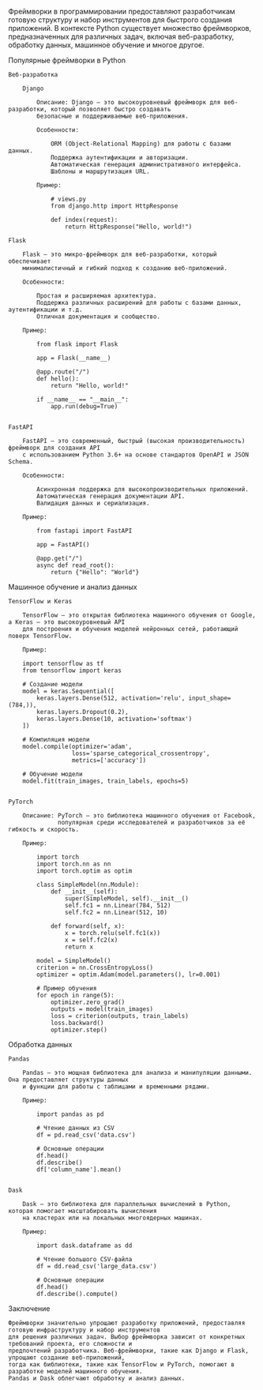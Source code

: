 
Фреймворки в программировании предоставляют разработчикам готовую структуру и набор инструментов 
для быстрого создания приложений. В контексте Python существует множество фреймворков, 
предназначенных для различных задач, включая веб-разработку, обработку данных, машинное обучение и многое другое.


Популярные фреймворки в Python

    Веб-разработка
    
        Django
    
            Описание: Django — это высокоуровневый фреймворк для веб-разработки, который позволяет быстро создавать
            безопасные и поддерживаемые веб-приложения.
    
            Особенности:
            
                ORM (Object-Relational Mapping) для работы с базами данных.
                Поддержка аутентификации и авторизации.
                Автоматическая генерация административного интерфейса.
                Шаблоны и маршрутизация URL.
    
            Пример:
     
                # views.py
                from django.http import HttpResponse
            
                def index(request):
                    return HttpResponse("Hello, world!")
    
    Flask
    
        Flask — это микро-фреймворк для веб-разработки, который обеспечивает 
        минималистичный и гибкий подход к созданию веб-приложений.
    
        Особенности:

            Простая и расширяемая архитектура.
            Поддержка различных расширений для работы с базами данных, аутентификации и т.д.
            Отличная документация и сообщество.

        Пример:
         
            from flask import Flask
        
            app = Flask(__name__)
        
            @app.route("/")
            def hello():
                return "Hello, world!"
        
            if __name__ == "__main__":
                app.run(debug=True)
        

    FastAPI
    
        FastAPI — это современный, быстрый (высокая производительность) фреймворк для создания API
        с использованием Python 3.6+ на основе стандартов OpenAPI и JSON Schema.
    
        Особенности:

            Асинхронная поддержка для высокопроизводительных приложений.
            Автоматическая генерация документации API.
            Валидация данных и сериализация.

        Пример:
     
            from fastapi import FastAPI
    
            app = FastAPI()
    
            @app.get("/")
            async def read_root():
                return {"Hello": "World"}

    
Машинное обучение и анализ данных
    
    TensorFlow и Keras

        TensorFlow — это открытая библиотека машинного обучения от Google, а Keras — это высокоуровневый API
        для построения и обучения моделей нейронных сетей, работающий поверх TensorFlow.

        Пример:
    
        import tensorflow as tf
        from tensorflow import keras
    
        # Создание модели
        model = keras.Sequential([
            keras.layers.Dense(512, activation='relu', input_shape=(784,)),
            keras.layers.Dropout(0.2),
            keras.layers.Dense(10, activation='softmax')
        ])
    
        # Компиляция модели
        model.compile(optimizer='adam',
                      loss='sparse_categorical_crossentropy',
                      metrics=['accuracy'])
    
        # Обучение модели
        model.fit(train_images, train_labels, epochs=5)


    PyTorch

        Описание: PyTorch — это библиотека машинного обучения от Facebook, 
                  популярная среди исследователей и разработчиков за её гибкость и скорость.
    
        Пример:
     
            import torch
            import torch.nn as nn
            import torch.optim as optim
    
            class SimpleModel(nn.Module):
                def __init__(self):
                    super(SimpleModel, self).__init__()
                    self.fc1 = nn.Linear(784, 512)
                    self.fc2 = nn.Linear(512, 10)
    
                def forward(self, x):
                    x = torch.relu(self.fc1(x))
                    x = self.fc2(x)
                    return x
    
            model = SimpleModel()
            criterion = nn.CrossEntropyLoss()
            optimizer = optim.Adam(model.parameters(), lr=0.001)
    
            # Пример обучения
            for epoch in range(5):
                optimizer.zero_grad()
                outputs = model(train_images)
                loss = criterion(outputs, train_labels)
                loss.backward()
                optimizer.step()



Обработка данных

    Pandas

        Pandas — это мощная библиотека для анализа и манипуляции данными. Она предоставляет структуры данных
        и функции для работы с таблицами и временными рядами.

        Пример:

            import pandas as pd
        
            # Чтение данных из CSV
            df = pd.read_csv('data.csv')
        
            # Основные операции
            df.head()
            df.describe()
            df['column_name'].mean()


    Dask

        Dask — это библиотека для параллельных вычислений в Python, которая помогает масштабировать вычисления 
        на кластерах или на локальных многоядерных машинах.
    
        Пример:
     
            import dask.dataframe as dd
    
            # Чтение большого CSV-файла
            df = dd.read_csv('large_data.csv')
    
            # Основные операции
            df.head()
            df.describe().compute()

Заключение
    
    Фреймворки значительно упрощают разработку приложений, предоставляя готовую инфраструктуру и набор инструментов
    для решения различных задач. Выбор фреймворка зависит от конкретных требований проекта, его сложности и 
    предпочтений разработчика. Веб-фреймворки, такие как Django и Flask, упрощают создание веб-приложений, 
    тогда как библиотеки, такие как TensorFlow и PyTorch, помогают в разработке моделей машинного обучения. 
    Pandas и Dask облегчают обработку и анализ данных.